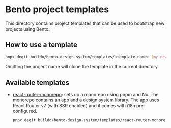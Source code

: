 # Bento project templates

This directory contains project templates that can be used to bootstrap new projects using Bento.

## How to use a template

```bash
pnpx degit buildo/bento-design-system/templates/<template-name> [my-new-project]
```

Omitting the project name will clone the template in the current directory.

## Available templates

- [react-router-monorepo](./react-router-monorepo/README.md): sets up a monorepo using pnpm and Nx. The monorepo contains an app and a design system library. The app uses React Router v7 (with SSR enabled) and it comes with i18n pre-configured.

  ```bash
  pnpx degit buildo/bento-design-system/templates/react-router-monorepo my-new-project
  ```
